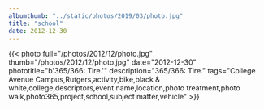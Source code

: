 ```yaml
---
albumthumb: "../static/photos/2019/03/photo.jpg"
title: "school"
date: 2012-12-30
---
```

{{< photo full="/photos/2012/12/photo.jpg" thumb="/photos/2012/12/photo.jpg" date="2012-12-30" phototitle="b'365/366: Tire.'" description="365/366: Tire." tags="College Avenue Campus,Rutgers,activity,bike,black & white,college,descriptors,event name,location,photo treatment,photo walk,photo365,project,school,subject matter,vehicle" >}}
